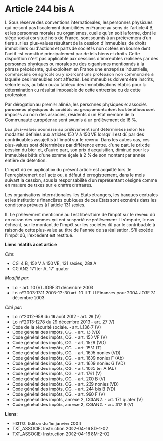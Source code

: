 # Article 244 bis A

I. Sous réserve des conventions internationales, les personnes physiques qui ne sont pas fiscalement domiciliées en France au
sens de l'article 4 B, et les personnes morales ou organismes, quelle qu'en soit la forme, dont le siège social est situé
hors de France, sont soumis à un prélèvement d'un tiers sur les plus-values résultant de la cession d'immeubles, de droits
immobiliers ou d'actions et parts de sociétés non cotées en bourse dont l'actif est constitué principalement par de tels
biens et droits. Cette disposition n'est pas applicable aux cessions d'immeubles réalisées par des personnes physiques ou
morales ou des organismes mentionnés à la phrase précédente, qui exploitent en France une entreprise industrielle,
commerciale ou agricole ou y exercent une profession non commerciale à laquelle ces immeubles sont affectés. Les immeubles
doivent être inscrits, selon le cas, au bilan ou au tableau des immobilisations établis pour la détermination du résultat
imposable de cette entreprise ou de cette profession.

Par dérogation au premier alinéa, les personnes physiques et associés personnes physiques de sociétés ou groupements dont les
bénéfices sont imposés au nom des associés, résidents d'un Etat membre de la Communauté européenne sont soumis à un
prélèvement de 16 %.

Les plus-values soumises au prélèvement sont déterminées selon les modalités définies aux articles 150 V à 150 VE lorsqu'il
est dû par des contribuables assujettis à l'impôt sur le revenu. Dans les autres cas, ces plus-values sont déterminées par
différence entre, d'une part, le prix de cession du bien et, d'autre part, son prix d'acquisition, diminué pour les immeubles
bâtis d'une somme égale à 2 % de son montant par année entière de détention.

L'impôt dû en application du présent article est acquitté lors de l'enregistrement de l'acte ou, à défaut d'enregistrement,
dans le mois suivant la cession, sous la responsabilité d'un représentant désigné comme en matière de taxes sur le chiffre
d'affaires.

Les organisations internationales, les Etats étrangers, les banques centrales et les institutions financières publiques de
ces Etats sont exonérés dans les conditions prévues à l'article 131 sexies.

II. Le prélèvement mentionné au I est libératoire de l'impôt sur le revenu dû en raison des sommes qui ont supporté ce
prélèvement.    Il s'impute, le cas échéant, sur le montant de l'impôt sur les sociétés dû par le contribuable à raison de
cette plus-value au titre de l'année de sa réalisation. S'il excède l'impôt dû, l'excédent est restitué.

**Liens relatifs à cet article**

_Cite_:

  - CGI 4 B, 150 V à 150 VE, 131 sexies, 289 A
  - CGIAN2 171 ter A, 171 quater

_Modifié par_:

  - Loi - art. 10 (V) JORF 31 décembre 2003
  - Loi n°2003-1311 2003-12-30 art. 10 II T, U Finances pour 2004 JORF 31 décembre 2003

_Cité par_:

  - Loi n°2012-958 du 16 août 2012 - art. 29 (V)
  - Loi n°2013-1278 du 29 décembre 2013 - art. 27 (V)
  - Code de la sécurité sociale. - art. L136-7 (V)
  - Code général des impôts, CGI. - art. 13 (VD)
  - Code général des impôts, CGI. - art. 150 VF (V)
  - Code général des impôts, CGI. - art. 1529 (VD)
  - Code général des impôts, CGI. - art. 1531 (T)
  - Code général des impôts, CGI. - art. 1605 nonies (VD)
  - Code général des impôts, CGI. - art. 1609 nonies F (Ab)
  - Code général des impôts, CGI. - art. 1609 nonies G (VD)
  - Code général des impôts, CGI. - art. 1635 ter A (Ab)
  - Code général des impôts, CGI. - art. 1761 (V)
  - Code général des impôts, CGI. - art. 200 B (V)
  - Code général des impôts, CGI. - art. 239 nonies (VD)
  - Code général des impôts, CGI. - art. 244 bis B (VD)
  - Code général des impôts, CGI. - art. 990 F (V)
  - Code général des impôts, annexe 2, CGIAN2. - art. 171 quater (V)
  - Code général des impôts, annexe 2, CGIAN2. - art. 317 B (V)

**Liens**:

  - HISTO: Edition du 1er janvier 2004
  - TXT_ASSOCIE: Instruction 2002-04-16 8D-1-02
  - TXT_ASSOCIE: Instruction 2002-04-16 8M-2-02
